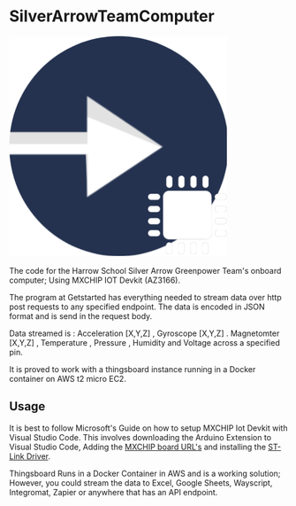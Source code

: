 
# SilverArrowTeamComputer

![logo](https://github.com/DylanK46/SilverArrowTeamComputer/blob/master/computerlogo.png?raw=true)

The code for the Harrow School Silver Arrow Greenpower Team's onboard computer; Using MXCHIP IOT Devkit (AZ3166).


The program at Getstarted has everything needed to stream data over http post requests to any specified endpoint.
The data is encoded in JSON format and is send in the request body.

Data streamed is : Acceleration [X,Y,Z] , Gyroscope [X,Y,Z] . Magnetomter [X,Y,Z] , Temperature , Pressure , Humidity and Voltage across a specified pin.

It is proved to work with a thingsboard instance running in a Docker container on AWS t2 micro EC2.

## Usage

It is best to follow Microsoft's Guide on how to setup MXCHIP Iot Devkit with Visual Studio Code. This involves downloading the Arduino Extension to Visual Studio Code, Adding the [MXCHIP board URL's](https://raw.githubusercontent.com/VSChina/azureiotdevkit_tools/master/package_azureboard_index.json) and installing the [ST-Link Driver](https://www.st.com/content/st_com/en/products/development-tools/software-development-tools/stm32-software-development-tools/stm32-utilities/stsw-link009.html?dl=h7V82kGQr7Jnogpwu2WmTg%3D%3D%2CAMYUlg5DRLy%2FPuK6xFzpxwj0mndryzOWDXtmJN8lLb4W9e4Xs79tjTZtV5nQXjcLtjz110bltEJvt5Wc7dHl8Dl57JGz3BjDG12uP1PHO4CmwOmM%2BJPGTrjfjbkbPmLTinpgQo3oNTfQUqL9gCWd3v9oir9aQ6m91EbaHmNXk2IQTU5JZ7U8YQYtAuzQ4uSTiVdCBfU%2F%2B%2FoJnR9rRL%2FKAPe6iUTLD2tOsSE3BvfrFrvENaAWP0LFwKubX%2BbKXGkB01ZJ%2FunCtkCiR9%2Fk5qDay%2BZWT7oLWzm2Onr9EWqu2ZtibqUrUGXxwMM2C0vqEnKN&uid=8d18BbbErnPJvaSFf4UFf81qYVIFi1lC#get-software).

Thingsboard Runs in a Docker Container in AWS and is a working solution; However, you could stream the data to Excel, Google Sheets, Wayscript, Integromat, Zapier or anywhere that has an API endpoint. 